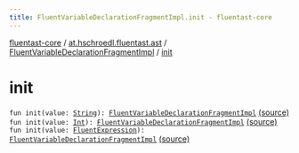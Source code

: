 ```yaml
---
title: FluentVariableDeclarationFragmentImpl.init - fluentast-core
---
```


[fluentast-core](../../index.html) / [at.hschroedl.fluentast.ast](../index.html) / [FluentVariableDeclarationFragmentImpl](index.html) / [init](.)

# init

`fun init(value: `[`String`](https://kotlinlang.org/api/latest/jvm/stdlib/kotlin/-string/index.html)`): `[`FluentVariableDeclarationFragmentImpl`](index.html) [(source)](https://github.com/hschroedl/FluentAST/tree/master/core/src/main/kotlin//at.hschroedl.fluentast/ast/VariableDeclarationFragment.kt#L55)
`fun init(value: `[`Int`](https://kotlinlang.org/api/latest/jvm/stdlib/kotlin/-int/index.html)`): `[`FluentVariableDeclarationFragmentImpl`](index.html) [(source)](https://github.com/hschroedl/FluentAST/tree/master/core/src/main/kotlin//at.hschroedl.fluentast/ast/VariableDeclarationFragment.kt#L59)
`fun init(value: `[`FluentExpression`](../../at.hschroedl.fluentast.ast.expression/-fluent-expression/index.html)`): `[`FluentVariableDeclarationFragmentImpl`](index.html) [(source)](https://github.com/hschroedl/FluentAST/tree/master/core/src/main/kotlin//at.hschroedl.fluentast/ast/VariableDeclarationFragment.kt#L63)